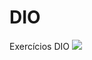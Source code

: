 # DIO
Exercícios DIO
![](https://camo.githubusercontent.com/35624b3156887d2217fa85d4f3b7f0153efc4ab2d72e7f4a2c70d2a6d6fa3424/68747470733a2f2f6865726d65732e64696f2e6d652f636f6d70616e6965732f61313639626236372d356637322d343238392d393737382d6663656135386466613139612e706e67)
